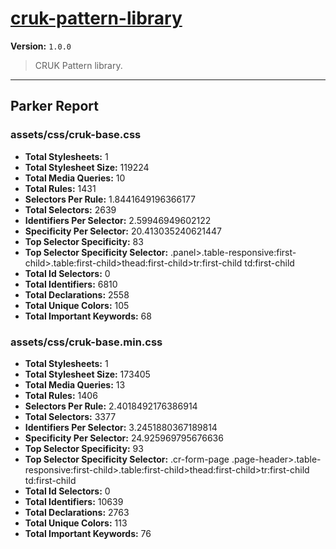 # [cruk-pattern-library]( https://github.com/CRUKorg/cruk-pattern-library )

**Version:** `1.0.0`

> CRUK Pattern library.

* * *

## Parker Report

### assets/css/cruk-base.css

- **Total Stylesheets:** 1
- **Total Stylesheet Size:** 119224
- **Total Media Queries:** 10
- **Total Rules:** 1431
- **Selectors Per Rule:** 1.8441649196366177
- **Total Selectors:** 2639
- **Identifiers Per Selector:** 2.59946949602122
- **Specificity Per Selector:** 20.413035240621447
- **Top Selector Specificity:** 83
- **Top Selector Specificity Selector:** .panel>.table-responsive:first-child>.table:first-child>thead:first-child>tr:first-child td:first-child
- **Total Id Selectors:** 0
- **Total Identifiers:** 6810
- **Total Declarations:** 2558
- **Total Unique Colors:** 105
- **Total Important Keywords:** 68

### assets/css/cruk-base.min.css

- **Total Stylesheets:** 1
- **Total Stylesheet Size:** 173405
- **Total Media Queries:** 13
- **Total Rules:** 1406
- **Selectors Per Rule:** 2.4018492176386914
- **Total Selectors:** 3377
- **Identifiers Per Selector:** 3.2451880367189814
- **Specificity Per Selector:** 24.925969795676636
- **Top Selector Specificity:** 93
- **Top Selector Specificity Selector:** .cr-form-page .page-header>.table-responsive:first-child>.table:first-child>thead:first-child>tr:first-child td:first-child
- **Total Id Selectors:** 0
- **Total Identifiers:** 10639
- **Total Declarations:** 2763
- **Total Unique Colors:** 113
- **Total Important Keywords:** 76
